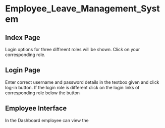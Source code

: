 # Employee_Leave_Management_System
## Index Page
Login options for three diffreent roles will be shown. Click on your corresponding role.
## Login Page
Enter correct username and password details in the textbox given and click log-in button. If the login role is different click on the login links of corresponding role below the button
## Employee Interface
In the Dashboard employee can view the 

